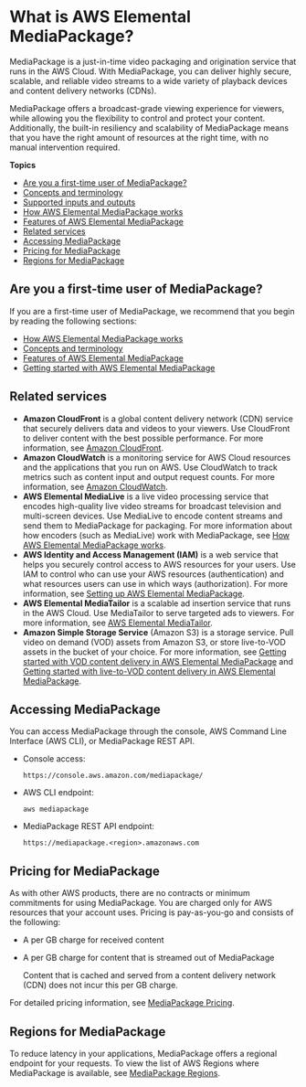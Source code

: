 # What is AWS Elemental MediaPackage?<a name="what-is"></a>

MediaPackage is a just\-in\-time video packaging and origination service that runs in the AWS Cloud\. With MediaPackage, you can deliver highly secure, scalable, and reliable video streams to a wide variety of playback devices and content delivery networks \(CDNs\)\. 

MediaPackage offers a broadcast\-grade viewing experience for viewers, while allowing you the flexibility to control and protect your content\. Additionally, the built\-in resiliency and scalability of MediaPackage means that you have the right amount of resources at the right time, with no manual intervention required\.

**Topics**
+ [Are you a first\-time user of MediaPackage?](#first-time-user)
+ [Concepts and terminology](what-is-terms.md)
+ [Supported inputs and outputs](supported-inputs.md)
+ [How AWS Elemental MediaPackage works](what-is-flow.md)
+ [Features of AWS Elemental MediaPackage](what-is-features.md)
+ [Related services](#related-services)
+ [Accessing MediaPackage](#accessing-emp)
+ [Pricing for MediaPackage](#pricing-for-emp)
+ [Regions for MediaPackage](#regions-and-endpoints)

## Are you a first\-time user of MediaPackage?<a name="first-time-user"></a>

If you are a first\-time user of MediaPackage, we recommend that you begin by reading the following sections:
+ [How AWS Elemental MediaPackage works](what-is-flow.md)
+ [Concepts and terminology](what-is-terms.md)
+ [Features of AWS Elemental MediaPackage](what-is-features.md)
+ [Getting started with AWS Elemental MediaPackage](getting-started.md)

## Related services<a name="related-services"></a>
+ **Amazon CloudFront** is a global content delivery network \(CDN\) service that securely delivers data and videos to your viewers\. Use CloudFront to deliver content with the best possible performance\. For more information, see [Amazon CloudFront](https://aws.amazon.com/cloudfront/)\.
+ **Amazon CloudWatch** is a monitoring service for AWS Cloud resources and the applications that you run on AWS\. Use CloudWatch to track metrics such as content input and output request counts\. For more information, see [Amazon CloudWatch](https://aws.amazon.com/cloudwatch/)\.
+ **AWS Elemental MediaLive** is a live video processing service that encodes high\-quality live video streams for broadcast television and multi\-screen devices\. Use MediaLive to encode content streams and send them to MediaPackage for packaging\. For more information about how encoders \(such as MediaLive\) work with MediaPackage, see [How AWS Elemental MediaPackage works](what-is-flow.md)\.
+ **AWS Identity and Access Management \(IAM\)** is a web service that helps you securely control access to AWS resources for your users\. Use IAM to control who can use your AWS resources \(authentication\) and what resources users can use in which ways \(authorization\)\. For more information, see [Setting up AWS Elemental MediaPackage](setting-up.md)\.
+ **AWS Elemental MediaTailor** is a scalable ad insertion service that runs in the AWS Cloud\. Use MediaTailor to serve targeted ads to viewers\. For more information, see [AWS Elemental MediaTailor](https://aws.amazon.com/mediatailor/)\.
+ **Amazon Simple Storage Service** \(Amazon S3\) is a storage service\. Pull video on demand \(VOD\) assets from Amazon S3, or store live\-to\-VOD assets in the bucket of your choice\. For more information, see [Getting started with VOD content delivery in AWS Elemental MediaPackage](getting-started-vod.md) and [Getting started with live\-to\-VOD content delivery in AWS Elemental MediaPackage](getting-started-ltov.md)\.

## Accessing MediaPackage<a name="accessing-emp"></a>

You can access MediaPackage through the console, AWS Command Line Interface \(AWS CLI\), or MediaPackage REST API\. 
+ Console access: 

  ```
  https://console.aws.amazon.com/mediapackage/
  ```
+ AWS CLI endpoint: 

  ```
  aws mediapackage
  ```
+ MediaPackage REST API endpoint: 

  ```
  https://mediapackage.<region>.amazonaws.com 
  ```

## Pricing for MediaPackage<a name="pricing-for-emp"></a>

As with other AWS products, there are no contracts or minimum commitments for using MediaPackage\. You are charged only for AWS resources that your account uses\. Pricing is pay\-as\-you\-go and consists of the following:
+ A per GB charge for received content
+ A per GB charge for content that is streamed out of MediaPackage

  Content that is cached and served from a content delivery network \(CDN\) does not incur this per GB charge\.

For detailed pricing information, see [MediaPackage Pricing](https://aws.amazon.com/mediapackage/pricing/)\.

## Regions for MediaPackage<a name="regions-and-endpoints"></a>

To reduce latency in your applications, MediaPackage offers a regional endpoint for your requests\. To view the list of AWS Regions where MediaPackage is available, see [MediaPackage Regions](https://docs.aws.amazon.com/general/latest/gr/rande.html#mediapackage_region)\.